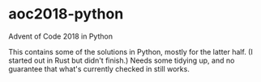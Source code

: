 # aoc2018-python
Advent of Code 2018 in Python

This contains some of the solutions in Python, mostly for the latter
half. (I started out in Rust but didn't finish.) Needs some tidying up,
and no guarantee that what's currently checked in still works.
